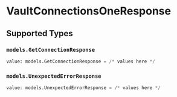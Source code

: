 # VaultConnectionsOneResponse


## Supported Types

### `models.GetConnectionResponse`

```python
value: models.GetConnectionResponse = /* values here */
```

### `models.UnexpectedErrorResponse`

```python
value: models.UnexpectedErrorResponse = /* values here */
```

